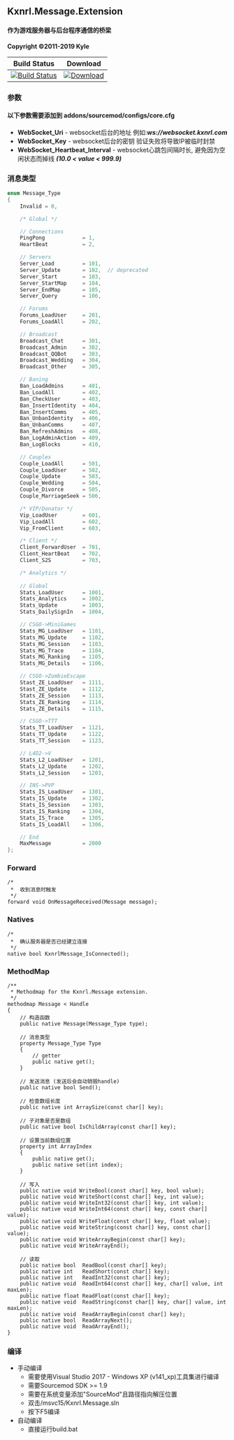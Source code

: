## Kxnrl.Message.Extension

#### 作为游戏服务器与后台程序通信的桥梁
 **Copyright ©2011-2019  Kyle**  
   
|Build Status|Download|
|---|---
|[![Build Status](https://img.shields.io/travis/Kxnrl/Kxnrl.Message.Extension/master.svg?style=flat-square)](https://travis-ci.org/Kxnrl/Kxnrl.Message.Extension?branch=master) |[![Download](https://static.kxnrl.com/images/web/buttons/download.png)](https://build.kxnrl.com/_Raw/Kxnrl.Message.Extension/)  
  
   
### 参数
#### 以下参数需要添加到 addons/sourcemod/configs/core.cfg
* **WebSocket_Uri** - websocket后台的地址 例如:***ws://websocket.kxnrl.com***
* **WebSocket_Key** - websocket后台的密钥 验证失败将导致IP被临时封禁
* **WebSocket_Heartbeat_Interval** - websocket心跳包间隔时长, 避免因为空闲状态而掉线 ***(10.0 < value < 999.9)***
  
  
### 消息类型  
```c
enum Message_Type
{
    Invalid = 0,

    /* Global */

    // Connections
    PingPong            = 1,
    HeartBeat           = 2,

    // Servers
    Server_Load         = 101,
    Server_Update       = 102,  // deprecated
    Server_Start        = 103,
    Server_StartMap     = 104,
    Server_EndMap       = 105,
    Server_Query        = 106,

    // Forums
    Forums_LoadUser     = 201,
    Forums_LoadAll      = 202,

    // Broadcast
    Broadcast_Chat      = 301,
    Broadcast_Admin     = 302,
    Broadcast_QQBot     = 303,
    Broadcast_Wedding   = 304,
    Broadcast_Other     = 305,

    // Baning
    Ban_LoadAdmins      = 401,
    Ban_LoadAll         = 402,
    Ban_CheckUser       = 403,
    Ban_InsertIdentity  = 404,
    Ban_InsertComms     = 405,
    Ban_UnbanIdentity   = 406,
    Ban_UnbanComms      = 407,
    Ban_RefreshAdmins   = 408,
    Ban_LogAdminAction  = 409,
    Ban_LogBlocks       = 410,

    // Couples
    Couple_LoadAll      = 501,
    Couple_LoadUser     = 502,
    Couple_Update       = 503,
    Couple_Wedding      = 504,
    Couple_Divorce      = 505,
    Couple_MarriageSeek = 506,

    /* VIP/Donator */
    Vip_LoadUser        = 601,
    Vip_LoadAll         = 602,
    Vip_FromClient      = 603,

    /* Client */
    Client_ForwardUser  = 701,
    Client_HeartBeat    = 702,
    Client_S2S          = 703,

    /* Analytics */
    
    // Global
    Stats_LoadUser      = 1001,
    Stats_Analytics     = 1002,
    Stats_Update        = 1003,
    Stats_DailySignIn   = 1004,

    // CSGO->MiniGames
    Stats_MG_LoadUser   = 1101,
    Stats_MG_Update     = 1102,
    Stats_MG_Session    = 1103,
    Stats_MG_Trace      = 1104,
    Stats_MG_Ranking    = 1105,
    Stats_MG_Details    = 1106,

    // CSGO->ZombieEscape
    Stast_ZE_LoadUser   = 1111,
    Stast_ZE_Update     = 1112,
    Stats_ZE_Session    = 1113,
    Stats_ZE_Ranking    = 1114,
    Stats_ZE_Details    = 1115,

    // CSGO->TTT
    Stats_TT_LoadUser   = 1121,
    Stats_TT_Update     = 1122,
    Stats_TT_Session    = 1123,

    // L4D2->V
    Stats_L2_LoadUser   = 1201,
    Stats_L2_Update     = 1202,
    Stats_L2_Session    = 1203,

    // INS->PVP
    Stats_IS_LoadUser   = 1301,
    Stats_IS_Update     = 1302,
    Stats_IS_Session    = 1303,
    Stats_IS_Ranking    = 1304,
    Stats_IS_Trace      = 1305,
    Stats_IS_LoadAll    = 1306,

    // End
    MaxMessage          = 2000
};
```  
  
  
### Forward
```sourcepawn
/*
 *  收到消息时触发
 */
forward void OnMessageReceived(Message message);
```
  

### Natives
```sourcepawn
/*
 *  确认服务器是否已经建立连接
 */
native bool KxnrlMessage_IsConnected();
```
  
  
### MethodMap
```sourcepawn
/**
 * Methodmap for the Kxnrl.Message extension.
 */
methodmap Message < Handle
{
    // 构造函数
    public native Message(Message_Type type);

    // 消息类型
    property Message_Type Type
    {
        // getter
        public native get();
    }

    // 发送消息 (发送后会自动销毁handle)
    public native bool Send();

    // 检查数组长度
    public native int ArraySize(const char[] key);

    // 子对象是否是数组
    public native bool IsChildArray(const char[] key);

    // 设置当前数组位置
    property int ArrayIndex
    {
        public native get();
        public native set(int index);
    }

    // 写入
    public native void WriteBool(const char[] key, bool value);
    public native void WriteShort(const char[] key, int value);
    public native void WriteInt32(const char[] key, int value);
    public native void WriteInt64(const char[] key, const char[] value);
    public native void WriteFloat(const char[] key, float value);
    public native void WriteString(const char[] key, const char[] value);
    public native void WriteArrayBegin(const char[] key);
    public native void WriteArrayEnd();

    // 读取
    public native bool  ReadBool(const char[] key);
    public native int   ReadShort(const char[] key);
    public native int   ReadInt32(const char[] key);
    public native void  ReadInt64(const char[] key, char[] value, int maxLen);
    public native float ReadFloat(const char[] key);
    public native void  ReadString(const char[] key, char[] value, int maxLen);
    public native void  ReadArrayBegin(const char[] key);
    public native bool  ReadArrayNext();
    public native void  ReadArrayEnd();
}
```


### 编译
* 手动编译
  - 需要使用Visual Studio 2017 - Windows XP (v141_xp)工具集进行编译
  - 需要Sourcemod SDK >= 1.9
  - 需要在系统变量添加"SourceMod"且路径指向解压位置
  - 双击/msvc15/Kxnrl.Message.sln
  - 按下F5编译
* 自动编译
  - 直接运行build.bat
 

